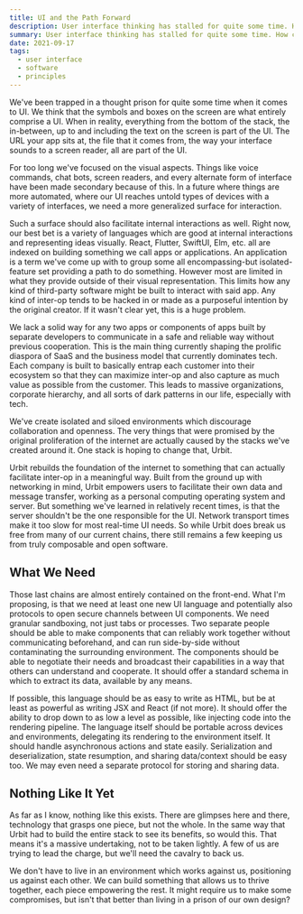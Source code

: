 ```yaml
---
title: UI and the Path Forward
description: User interface thinking has stalled for quite some time. How can we break out of our current thought prison to get to new heights of interaction and composability?
summary: User interface thinking has stalled for quite some time. How can we break out of our current thought prison to get to new heights of interaction and composability?
date: 2021-09-17
tags:
  - user interface
  - software
  - principles
---
```


We've been trapped in a thought prison for quite some time when it comes to UI. We think that the symbols and boxes on the screen are what entirely comprise a UI. When in reality, everything from the bottom of the stack, the in-between, up to and including the text on the screen is part of the UI. The URL your app sits at, the file that it comes from, the way your interface sounds to a screen reader, all are part of the UI.

For too long we've focused on the visual aspects. Things like voice commands, chat bots, screen readers, and every alternate form of interface have been made secondary because of this. In a future where things are more automated, where our UI reaches untold types of devices with a variety of interfaces, we need a more generalized surface for interaction.

Such a surface should also facilitate internal interactions as well. Right now, our best bet is a variety of languages which are good at internal interactions and representing ideas visually. React, Flutter, SwiftUI, Elm, etc. all are indexed on building something we call apps or applications. An application is a term we've come up with to group some all encompassing-but isolated-feature set providing a path to do something. However most are limited in what they provide outside of their visual representation. This limits how any kind of third-party software might be built to interact with said app. Any kind of inter-op tends to be hacked in or made as a purposeful intention by the original creator. If it wasn't clear yet, this is a huge problem.

We lack a solid way for any two apps or components of apps built by separate developers to communicate in a safe and reliable way without previous cooperation. This is the main thing currently shaping the prolific diaspora of SaaS and the business model that currently dominates tech. Each company is built to basically entrap each customer into their ecosystem so that they can maximize inter-op and also capture as much value as possible from the customer. This leads to massive organizations, corporate hierarchy, and all sorts of dark patterns in our life, especially with tech.

We've create isolated and siloed environments which discourage collaboration and openness. The very things that were promised by the original proliferation of the internet are actually caused by the stacks we've created around it. One stack is hoping to change that, Urbit.

Urbit rebuilds the foundation of the internet to something that can actually facilitate inter-op in a meaningful way. Built from the ground up with networking in mind, Urbit empowers users to facilitate their own data and message transfer, working as a personal computing operating system and server. But something we've learned in relatively recent times, is that the server shouldn't be the one responsible for the UI. Network transport times make it too slow for most real-time UI needs. So while Urbit does break us free from many of our current chains, there still remains a few keeping us from truly composable and open software.

## What We Need

Those last chains are almost entirely contained on the front-end. What I'm proposing, is that we need at least one new UI language and potentially also protocols to open secure channels between UI components. We need granular sandboxing, not just tabs or processes. Two separate people should be able to make components that can reliably work together without communicating beforehand, and can run side-by-side without contaminating the surrounding environment. The components should be able to negotiate their needs and broadcast their capabilities in a way that others can understand and cooperate. It should offer a standard schema in which to extract its data, available by any means. 

If possible, this language should be as easy to write as HTML, but be at least as powerful as writing JSX and React (if not more). It should offer the ability to drop down to as low a level as possible, like injecting code into the rendering pipeline. The language itself should be portable across devices and environments, delegating its rendering to the environment itself. It should handle asynchronous actions and state easily. Serialization and deserialization, state resumption, and sharing data/context should be easy too. We may even need a separate protocol for storing and sharing data.

## Nothing Like It Yet

As far as I know, nothing like this exists. There are glimpses here and there, technology that grasps one piece, but not the whole. In the same way that Urbit had to build the entire stack to see its benefits, so would this. That means it's a massive undertaking, not to be taken lightly. A few of us are trying to  lead the charge, but we'll need the cavalry to back us.

We don't have to live in an environment which works against us, positioning us against each other. We can build something that allows us to thrive together, each piece empowering the rest. It might require us to make some compromises, but isn't that better than living in a prison of our own design?